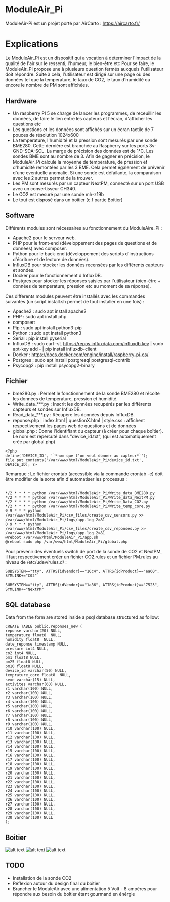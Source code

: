 # ModuleAir_Pi

ModuleAir-Pi est un projet porté par AirCarto : https://aircarto.fr/

# Explications

Le ModuleAir_Pi est un dispositif qui a vocation à déterminer l'impact de la qualité de l'air sur le ressenti, l'humeur, le bien-être etc
Pour se faire, le ModuleAir_PI propose une à plusieurs question fermés auxquels l'utilisateur doit répondre. Suite à cela, l'utilisateur est dirigé sur une page où des données tel que la temperature, le taux de CO2, le taux d'humidité ou encore le nombre de PM sont affichées. 

## Hardware

- Un raspberry PI 5 se charge de lancer les programmes, de receuillir les données, de faire le lien entre les capteurs et l'écran, d'afficher les questions etc
- Les questions et les données sont affichés sur un écran tactile de 7 pouces de résolution 1024x600 
- La temperature, l'humidité et la pression sont mesurés par une sonde BME280. Cette dernière est branchée au Raspberry sur les ports 3v-GND-SDA-SCL. La marge de précision des données est de 1°C. Les sondes BME sont au nombre de 3. Afin de gagner en précision, le ModuleAir_Pi calcule la moyenne de temperature, de pression et d'humidité remontées par les 3 BME. Cela permet également de prévenir d'une eventuelle anomalie. Si une sonde est défailante, la comparaison avec les 2 autres permet de la trouver.  
- Les PM sont mesurés par un capteur NextPM, connecté sur un port USB avec un convertisseur CH340. 
- Le CO2 est mesuré par une sonde mh-z19b
- Le tout est disposé dans un boîtier (c.f partie Boitier)

## Software

Différents modules sont nécessaires au fonctionnement du ModuleAire_Pi : 
- Apache2 pour le serveur web.
- PHP pour le front-end (développement des pages de questions et de données) avec composer. 
- Python pour le back-end (développement des scripts d'instructions d'écriture et de lecture de données).
- InfluxDB pour stocker les données recensées par les différents capteurs et sondes. 
- Docker pour le fonctionnement d'InfluxDB.
- Postgres pour stocker les réponses saisies par l'utilisateur (bien-être + données de temperature, pression etc au moment de sa réponse).

Ces differents modules peuvent être installés avec les commandes suivantes (un script install.sh permet de tout installer en une fois) : 
- Apache2 : sudo apt install apache2
- PHP : sudo apt install php
- composer:
- Pip : sudo apt install python3-pip
- Python : sudo apt install python3
- Serial : pip install pyserial
- InfluxDB : sudo curl -sL https://repos.influxdata.com/influxdb.key | sudo apt-key add - | pip install influxdb-client
- Docker : https://docs.docker.com/engine/install/raspberry-pi-os/
- Postgres : sudo apt install postgresql postgresql-contrib
- Psycopg2 : pip install psycopg2-binary


## Fichier

- bme280.py : Permet le fonctionnement de la sonde BME280 et récolte les données de temperature, pression et humidité.
- Write_data_***.py : Inscrit les données recupérés par les différents capteurs et sondes sur InfluxDB.
- Read_data_***.py : Récupère les données depuis InfluxDB.
- reponse.php | index.html | questionX.html | style.css : affichent respectivement les pages web de questions et de données
- global.php : Donne l'identifiant du capteur (à créer pour chaque boîtier). Le nom est repercuté dans "device_id.txt", (qui est automatiquement crée par global.php)

```
<?php
define('DEVICE_ID', '`*nom que l'on veut donner au capteur*`');
file_put_contents('/var/www/html/ModuleAir_Pi/device_id.txt', DEVICE_ID); ?>
```

Remarque : Le fichier crontab (accessible via la commande crontab -e) doit être modifier de la sorte afin d'automatiser les processus : 
```

*/2 * * * * python /var/www/html/ModuleAir_Pi/Write_data_BME280.py
*/2 * * * * python /var/www/html/ModuleAir_Pi/Write_data_NextPM.py
*/2 * * * * python /var/www/html/ModuleAir_Pi/Write_Data_CO2.py
*/2 * * * * python /var/www/html/ModuleAir_Pi/Write_temp_core.py
0 9 * * * python /var/www/html/ModuleAir_Pi/csv_files/create_csv_sensors.py >> /var/www/html/ModuleAir_Pi/logs/app.log 2>&1
0 9 * * * python /var/www/html/ModuleAir_Pi/csv_files/create_csv_reponses.py >> /var/www/html/ModuleAir_Pi/logs/app.log 2>&1
@reboot /var/www/html/ModuleAir_Pi/app.sh
@reboot sudo php /var/www/html/ModuleAir_Pi/global.php

```

Pour prévenir des éventuels switch de port de la sonde de CO2 et NextPM, il faut respectivement créer un fichier CO2.rules et un fichier PM.rules au niveau de /etc/udev/rules.d/ :

```
SUBSYSTEM=="tty", ATTRS{idVendor}=="10c4", ATTRS{idProduct}=="ea60", SYMLINK+="C02" 

SUBSYSTEM=="tty", ATTRS{idVendor}=="1a86", ATTRS{idProduct}=="7523", SYMLINK+="NextPM"
```

## SQL database

Data from the form are stored inside a psql database structured as follow:

```
CREATE TABLE public.reponses_new (
reponse varchar(20) NULL,
temperature float8  NULL,
humidity float8  NULL,
date_reponse timestamp NULL,
pressure int4 NULL,
co2 int4 NULL,
pm1 float8 NULL,
pm25 float8 NULL,
pm10 float8 NULL,
device_id varchar(50) NULL,
temprature_core float8  NULL,
sexe varchar(15) NULL,
activites varchar(60) NULL,
r1 varchar(100) NULL,
r2 varchar(100) NULL,
r3 varchar(100) NULL,
r4 varchar(100) NULL,
r5 varchar(100) NULL,
r6 varchar(100) NULL,
r7 varchar(100) NULL,
r8 varchar(100) NULL,
r9 varchar(100) NULL,
r10 varchar(100) NULL,
r11 varchar(100) NULL,
r12 varchar(100) NULL,
r13 varchar(100) NULL,
r14 varchar(100) NULL,
r15 varchar(100) NULL,
r16 varchar(100) NULL,
r17 varchar(100) NULL,
r18 varchar(100) NULL,
r19 varchar(100) NULL,
r20 varchar(100) NULL,
r21 varchar(100) NULL,
r22 varchar(100) NULL,
r23 varchar(100) NULL,
r24 varchar(100) NULL,
r25 varchar(100) NULL,
r26 varchar(100) NULL,
r27 varchar(100) NULL,
r28 varchar(100) NULL,
r29 varchar(100) NULL,
r30 varchar(100) NULL
);
```



## Boitier


![alt text](Images/Boitier.jpg)
![alt text](Images/ModuleAir.jpg)
![alt text](Images/Raspberry.jpg)




## TODO

- Installation de la sonde CO2
- Réflexion autour du design final du boitier 
- Brancher le ModuleAir avec une alimentation 5 Volt - 8 ampères pour répondre aux besoin du boîtier étant gourmand en énérgie

